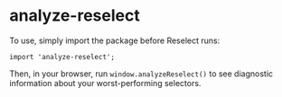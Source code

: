 # analyze-reselect

To use, simply import the package before Reselect runs:
```
import 'analyze-reselect';
```

Then, in your browser, run `window.analyzeReselect()` to see diagnostic information about your worst-performing selectors.
